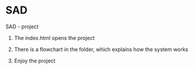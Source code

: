 # SAD
SAD - project

1) The index.html opens the project

2) There is a flowchart in the folder, which explains how the system works

3) Enjoy the project
